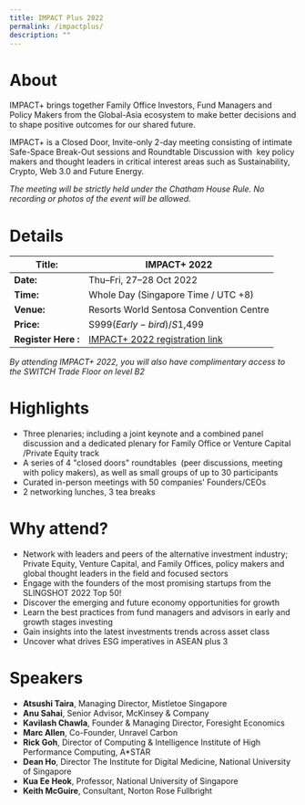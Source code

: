 ```yaml
---
title: IMPACT Plus 2022
permalink: /impactplus/
description: ""
---
```

# About
IMPACT+ brings together Family Office Investors, Fund Managers and Policy Makers from the Global-Asia ecosystem to make better decisions and to shape positive outcomes for our shared future.

IMPACT+ is a Closed Door, Invite-only 2-day meeting consisting of intimate Safe-Space Break-Out sessions and Roundtable Discussion with  key policy makers and thought leaders in critical interest areas such as Sustainability, Crypto, Web 3.0 and Future Energy.

*The meeting will be strictly held under the Chatham House Rule. No recording or photos of the event will be allowed.*

# Details

| **Title:** | IMPACT+ 2022 |
| -------- | -------- |
|**Date:** | Thu–Fri, 27–28 Oct 2022 |
| **Time:**    | Whole Day (Singapore Time / UTC +8) |
|**Venue:** | Resorts World Sentosa Convention Centre |
|**Price:** | S$999 (Early-bird) / S$1,499 |
|**Register Here :** | [IMPACT+ 2022 registration link](https://web.micepad.co/switch-impactplus/registration) |

*By attending IMPACT+ 2022, you will also have complimentary access to the SWITCH Trade Floor on level B2*

# Highlights
* Three plenaries; including a joint keynote and a combined panel discussion and a dedicated plenary for Family Office or Venture Capital /Private Equity track
* A series of 4 "closed doors" roundtables  (peer discussions, meeting with policy makers), as well as small groups of up to 30 participants
* Curated in-person meetings with 50 companies' Founders/CEOs
* 2 networking lunches, 3 tea breaks


# Why attend?
* Network with leaders and peers of the alternative investment industry; Private Equity, Venture Capital, and Family Offices, policy makers and global thought leaders in the field and focused sectors
* Engage with the founders of the most promising startups from the SLINGSHOT 2022 Top 50!
* Discover the emerging and future economy opportunities for growth
* Learn the best practices from fund managers and advisors in early and growth stages investing
* Gain insights into the latest investments trends across asset class
* Uncover what drives ESG imperatives in ASEAN plus 3

# Speakers
* **Atsushi Taira**, Managing Director, Mistletoe Singapore 
* **Anu Sahai**, Senior Advisor, McKinsey & Company 
* **Kavilash Chawla**, Founder & Managing Director, Foresight Economics
* **Marc Allen**, Co-Founder, Unravel Carbon
* **Rick Goh**, Director of Computing & Intelligence Institute of High Performance Computing, A*STAR
* **Dean Ho**, Director The Institute for Digital Medicine, National University of Singapore 
* **Kua Ee Heok**, Professor, National University of Singapore 
* **Keith McGuire**, Consultant, Norton Rose Fullbright
